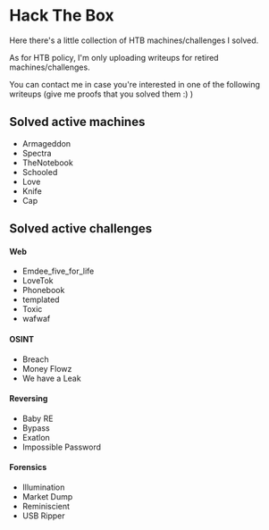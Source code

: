 # Hack The Box

Here there's a little collection of HTB machines/challenges I solved. 

As for HTB policy, I'm only uploading writeups for retired machines/challenges.

You can contact me in case you're interested in one of the following writeups (give me proofs that you solved them :) )


## Solved active machines

- Armageddon 
- Spectra
- TheNotebook
- Schooled
- Love
- Knife
- Cap

## Solved active challenges

#### Web  
- Emdee_five_for_life 
- LoveTok 
- Phonebook 
- templated 
- Toxic 
- wafwaf 

#### OSINT  
- Breach 
- Money Flowz 
- We have a Leak 

#### Reversing  
- Baby RE
- Bypass 
- Exatlon 
- Impossible Password

#### Forensics  
- Illumination 
- Market Dump 
- Reminiscient 
- USB Ripper

